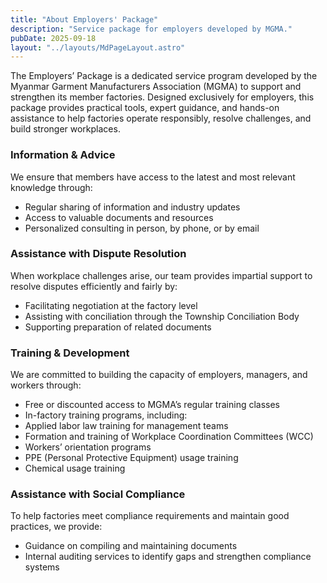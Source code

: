 ```yaml
---
title: "About Employers' Package"
description: "Service package for employers developed by MGMA."
pubDate: 2025-09-18
layout: "../layouts/MdPageLayout.astro"
---
```


The Employers’ Package is a dedicated service program developed by the Myanmar Garment Manufacturers Association (MGMA) to support and strengthen its member factories. Designed exclusively for employers, this package provides practical tools, expert guidance, and hands-on assistance to help factories operate responsibly, resolve challenges, and build stronger workplaces.

### Information & Advice

We ensure that members have access to the latest and most relevant knowledge through:

- Regular sharing of information and industry updates
- Access to valuable documents and resources
- Personalized consulting in person, by phone, or by email

### Assistance with Dispute Resolution

When workplace challenges arise, our team provides impartial support to resolve disputes efficiently and fairly by:

- Facilitating negotiation at the factory level
- Assisting with conciliation through the Township Conciliation Body
- Supporting preparation of related documents

### Training & Development

We are committed to building the capacity of employers, managers, and workers through:

- Free or discounted access to MGMA’s regular training classes
- In-factory training programs, including:
- Applied labor law training for management teams
- Formation and training of Workplace Coordination Committees (WCC)
- Workers’ orientation programs
- PPE (Personal Protective Equipment) usage training
- Chemical usage training

### Assistance with Social Compliance

To help factories meet compliance requirements and maintain good practices, we provide:

- Guidance on compiling and maintaining documents
- Internal auditing services to identify gaps and strengthen compliance systems
